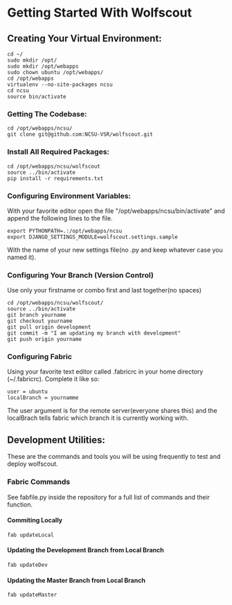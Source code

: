 Getting Started With Wolfscout
==============================

Creating Your Virtual Environment:
----------------------------------
    cd ~/
    sudo mkdir /opt/
    sudo mkdir /opt/webapps
    sudo chown ubuntu /opt/webapps/
    cd /opt/webapps
    virtualenv --no-site-packages ncsu
    cd ncsu
    source bin/activate

###  Getting The Codebase:

    cd /opt/webapps/ncsu/
    git clone git@github.com:NCSU-VSR/wolfscout.git

### Install All Required Packages:

    cd /opt/webapps/ncsu/wolfscout
    source ../bin/activate
    pip install -r requirements.txt

### Configuring Environment Variables:

With your favorite editor open the file "/opt/webapps/ncsu/bin/activate" and append the following lines to the file.

    export PYTHONPATH=.:/opt/webapps/ncsu
    export DJANGO_SETTINGS_MODULE=wolfscout.settings.sample
    
With the name of your new settings file(no .py and keep whatever case you named it).

### Configuring Your Branch (Version Control)

Use only your firstname or combo first and last together(no spaces)

    cd /opt/webapps/ncsu/wolfscout/
    source ../bin/activate
    git branch yourname
    git checkout yourname
    git pull origin development
    git commit -m "I am updating my branch with development"
    git push origin yourname

### Configuring Fabric

Using your favorite text editor called .fabricrc in your home directory (~/.fabricrc). Complete it like so:

    user = ubuntu
    localBranch = yournamme

The user argument is for the remote server(everyone shares this) and the localBrach tells fabric which branch it is currently working with.

Development Utilities:
---------------------

These are the commands and tools you will be using frequently to test and deploy wolfscout.

### Fabric Commands

See fabfile.py inside the repository for a full list of commands and their function.

#### Commiting Locally

    fab updateLocal

#### Updating the Development Branch from Local Branch

    fab updateDev

#### Updating the Master Branch from Local Branch

    fab updateMaster